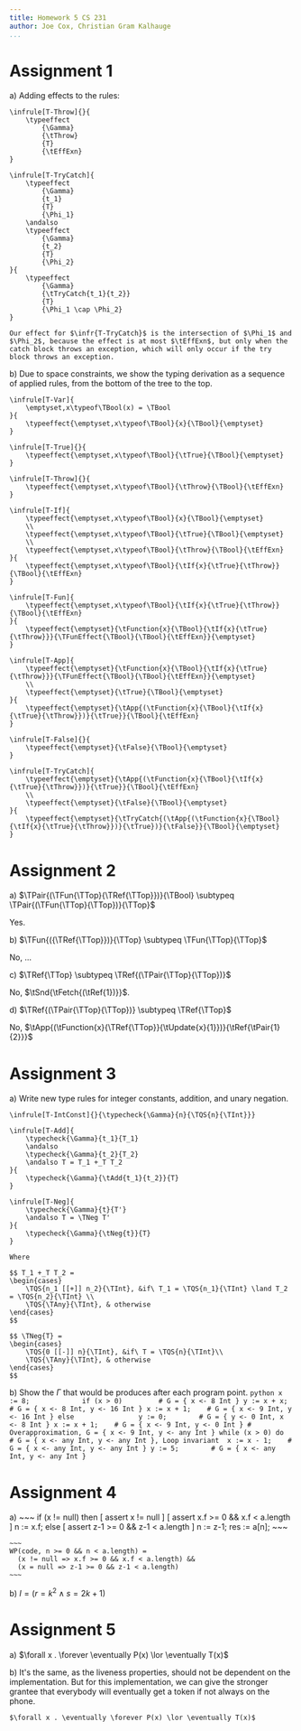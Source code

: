 ```yaml
---
title: Homework 5 CS 231
author: Joe Cox, Christian Gram Kalhauge
...
```



# Assignment 1

a)  Adding effects to the rules:
    
    \infrule[T-Throw]{}{
        \typeeffect
            {\Gamma}
            {\tThrow}
            {T}
            {\tEffExn}
    }

    \infrule[T-TryCatch]{
        \typeeffect
            {\Gamma}
            {t_1}
            {T}
            {\Phi_1}
        \andalso
        \typeeffect
            {\Gamma}
            {t_2}
            {T}
            {\Phi_2}
    }{
        \typeeffect
            {\Gamma}
            {\tTryCatch{t_1}{t_2}}
            {T}
            {\Phi_1 \cap \Phi_2}
    }

    Our effect for $\infr{T-TryCatch}$ is the intersection of $\Phi_1$ and $\Phi_2$, because the effect is at most $\tEffExn$, but only when the catch block throws an exception, which will only occur if the try block throws an exception.

b) Due to space constraints, we show the typing derivation as a sequence of applied rules, from the bottom of the tree to the top.

    \infrule[T-Var]{
        \emptyset,x\typeof\TBool(x) = \TBool
    }{
        \typeeffect{\emptyset,x\typeof\TBool}{x}{\TBool}{\emptyset}
    }

    \infrule[T-True]{}{
        \typeeffect{\emptyset,x\typeof\TBool}{\tTrue}{\TBool}{\emptyset}
    }

    \infrule[T-Throw]{}{
        \typeeffect{\emptyset,x\typeof\TBool}{\tThrow}{\TBool}{\tEffExn}
    }

    \infrule[T-If]{
        \typeeffect{\emptyset,x\typeof\TBool}{x}{\TBool}{\emptyset}
        \\
        \typeeffect{\emptyset,x\typeof\TBool}{\tTrue}{\TBool}{\emptyset}
        \\
        \typeeffect{\emptyset,x\typeof\TBool}{\tThrow}{\TBool}{\tEffExn}
    }{
        \typeeffect{\emptyset,x\typeof\TBool}{\tIf{x}{\tTrue}{\tThrow}}{\TBool}{\tEffExn}
    }

    \infrule[T-Fun]{
        \typeeffect{\emptyset,x\typeof\TBool}{\tIf{x}{\tTrue}{\tThrow}}{\TBool}{\tEffExn}
    }{
        \typeeffect{\emptyset}{\tFunction{x}{\TBool}{\tIf{x}{\tTrue}{\tThrow}}}{\TFunEffect{\TBool}{\TBool}{\tEffExn}}{\emptyset}
    }

    \infrule[T-App]{
        \typeeffect{\emptyset}{\tFunction{x}{\TBool}{\tIf{x}{\tTrue}{\tThrow}}}{\TFunEffect{\TBool}{\TBool}{\tEffExn}}{\emptyset}
        \\
        \typeeffect{\emptyset}{\tTrue}{\TBool}{\emptyset}
    }{
        \typeeffect{\emptyset}{\tApp{(\tFunction{x}{\TBool}{\tIf{x}{\tTrue}{\tThrow}})}{\tTrue}}{\TBool}{\tEffExn}
    }

    \infrule[T-False]{}{
        \typeeffect{\emptyset}{\tFalse}{\TBool}{\emptyset}
    }

    \infrule[T-TryCatch]{
        \typeeffect{\emptyset}{\tApp{(\tFunction{x}{\TBool}{\tIf{x}{\tTrue}{\tThrow}})}{\tTrue}}{\TBool}{\tEffExn}
        \\
        \typeeffect{\emptyset}{\tFalse}{\TBool}{\emptyset}
    }{
        \typeeffect{\emptyset}{\tTryCatch{(\tApp{(\tFunction{x}{\TBool}{\tIf{x}{\tTrue}{\tThrow}})}{\tTrue})}{\tFalse}}{\TBool}{\emptyset}
    }

# Assignment 2

a) $\TPair{(\TFun{\TTop}{\TRef{\TTop}})}{\TBool} \subtypeq \TPair{(\TFun{\TTop}{\TTop})}{\TTop}$

   Yes.

b) $\TFun{({\TRef{\TTop}})}{\TTop} \subtypeq \TFun{\TTop}{\TTop}$

   No, ...

c) $\TRef{\TTop} \subtypeq \TRef{(\TPair{\TTop}{\TTop})}$
   
   No, $\tSnd{\tFetch{(\tRef{1})}}$.

d) $\TRef{(\TPair{\TTop}{\TTop})} \subtypeq \TRef{\TTop}$

   No, $\tApp{(\tFunction{x}{\TRef{\TTop}}{\tUpdate{x}{1}})}{\tRef{\tPair{1}{2}}}$

# Assignment 3

a)  Write new type rules for integer constants, addition, and unary
    negation.

    \infrule[T-IntConst]{}{\typecheck{\Gamma}{n}{\TQS{n}{\TInt}}}
    
    \infrule[T-Add]{
        \typecheck{\Gamma}{t_1}{T_1} 
        \andalso 
        \typecheck{\Gamma}{t_2}{T_2} 
        \andalso T = T_1 +_T T_2
    }{
        \typecheck{\Gamma}{\tAdd{t_1}{t_2}}{T} 
    }
    
    \infrule[T-Neg]{
        \typecheck{\Gamma}{t}{T'} 
        \andalso T = \TNeg T'
    }{
        \typecheck{\Gamma}{\tNeg{t}}{T} 
    }

    Where 
    
    $$ T_1 +_T T_2 = 
    \begin{cases} 
        \TQS{n_1 [[+]] n_2}{\TInt}, &if\ T_1 = \TQS{n_1}{\TInt} \land T_2 = \TQS{n_2}{\TInt} \\
        \TQS{\TAny}{\TInt}, & otherwise
    \end{cases} 
    $$
    
    $$ \TNeg{T} = 
    \begin{cases} 
        \TQS{0 [[-]] n}{\TInt}, &if\ T = \TQS{n}{\TInt}\\
        \TQS{\TAny}{\TInt}, & otherwise
    \end{cases} 
    $$

b)  Show the $\Gamma$ that would be produces after each program point.
    ```python
    x := 8;            
    if (x > 0)         # G = { x <- 8 Int }
        y := x + x;    # G = { x <- 8 Int, y <- 16 Int }
        x := x + 1;    # G = { x <- 9 Int, y <- 16 Int }
    else               
        y := 0;        # G = { y <- 0 Int, x <- 8 Int }
        x := x + 1;    # G = { x <- 9 Int, y <- 0 Int }
    # Overapproximation, G = { x <- 9 Int, y <- any Int }
    while (x > 0) do   # G = { x <- any Int, y <- any Int }, Loop invariant 
        x := x - 1;    # G = { x <- any Int, y <- any Int }
        y := 5;        # G = { x <- any Int, y <- any Int }
    ```              

# Assignment 4

a)  ~~~
    if (x != null) then
      [ assert x != null ]
      [ assert x.f >= 0 && x.f < a.length ]
      n := x.f;
    else
      [ assert z-1 >= 0 && z-1 < a.length ]
      n := z-1;
    res := a[n];
    ~~~

    ~~~
    WP(code, n >= 0 && n < a.length) =
      (x != null => x.f >= 0 && x.f < a.length) &&
      (x = null => z-1 >= 0 && z-1 < a.length)
    ~~~

b)  $I = (r = k^2 \land s = 2k + 1)$

# Assignment 5

a)  $\forall x . \forever \eventually P(x) \lor \eventually T(x)$

b)  It's the same, as the liveness properties, should not be dependent
    on the implementation. But for this implementation, we can give the
    stronger grantee that everybody will eventually get a token if not
    always on the phone.

    $\forall x . \eventually \forever P(x) \lor \eventually T(x)$

